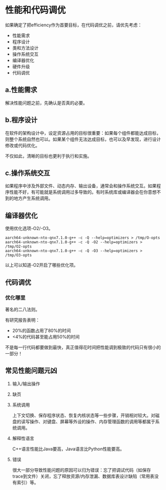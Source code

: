 # 性能和代码调优

如果确定了把efficiency作为首要目标，在代码调优之前，请优先考虑：

+ 性能需求
+ 程序设计
+ 类和方法设计
+ 操作系统交互
+ 编译器优化
+ 硬件升级
+ 代码调优

## a.性能需求

解决性能问题之前，先确认是否真的必要。

## b.程序设计

在软件的架构设计中，设定资源占用的目标很重要：如果每个组件都能达成目标，则整个系统自然也可以。如果某个组件无法达成目标，也可以及早发现，进行设计修改或代码优化。

不仅如此，清晰的目标也更利于执行和实施。

## c.操作系统交互

如果程序中涉及外部文件、动态内存、输出设备，通常会和操作系统交互。如果程序性能不好，有可能就是系统调用过多导致的。有时系统库或编译器会在你意想不到的地方产生系统调用。

## 编译器优化

使用优化选项-O2/-O3。

```
aarch64-unknown-nto-qnx7.1.0-g++ -c -Q --help=optimizers > /tmp/O-opts
aarch64-unknown-nto-qnx7.1.0-g++ -c -Q -O2 --help=optimizers > /tmp/O2-opts
aarch64-unknown-nto-qnx7.1.0-g++ -c -Q -O3 --help=optimizers > /tmp/O3-opts
```

以上可以知道-O2开启了哪些优化项。

## 代码调优

### 优化哪里

著名的二八法则。

有研究报告表明：

+ 20%的函数占用了80%的时间
+ <4%的代码甚至能占用50%的时间

不是每一行代码都要做到最快，真正值得花时间把性能调到极致的代码只有很小的一部分！



## 常见性能问题元凶

1. 输入/输出操作

2. 缺页

3. 系统调用

   上下文切换、保存程序状态、恢复内核状态等一些步骤，开销相对较大。对磁盘的读写操作、对键盘、屏幕等外设的操作、内存管理函数的调用等都属于系统调用。

4. 解释性语言

   C++语言性能比Java要高，Java语言比Python性能要高。

5. 错误

   很大一部分导致性能问题的原因可以归为错误：忘了把调试代码（如保存trace到文件）关闭，忘了释放资源/内存泄漏、数据库表设计缺陷（常用表没有索引）等。

   
